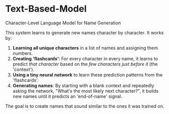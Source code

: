 # Text-Based-Model
Character-Level Language Model for Name Generation

This system learns to generate new names character by character. It works by:

1.  **Learning all unique characters** in a list of names and assigning them numbers.
2.  **Creating 'flashcards'**: For every character in every name, it learns to predict *that character* based on the *few characters just before it* (the 'context').
3.  **Using a tiny neural network** to learn these prediction patterns from the 'flashcards'.
4.  **Generating names**: By starting with a blank context and repeatedly asking the network, "What's the most likely next character?", it builds new names until it predicts an 'end-of-name' signal.

The goal is to create names that sound similar to the ones it was trained on.
